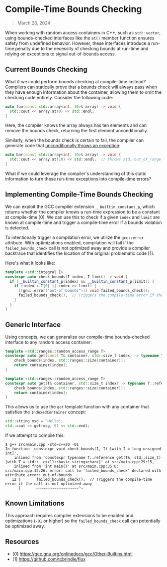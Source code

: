 # Compile-Time Bounds Checking

> March 26, 2024

When working with random access containers in C++, such as `std::vector`, using bounds-checked interfaces like the `at()` member function ensures safety from undefined behavior. However, these interfaces introduce a run-time penalty due to the necessity of checking bounds at run-time and relying on exceptions to signal out-of-bounds access.

## Current Bounds Checking

What if we could perform bounds checking at compile-time instead? Compilers can statically prove that a bounds check will always pass when they have enough information about the container, allowing them to omit the checking code entirely. Consider the following code:

```cpp
auto foo(const std::array<int, 10>& array) -> void {
  std::cout << array.at(0) << std::endl;
}
```

Here, the compiler knows the array always has ten elements and can remove the bounds check, returning the first element unconditionally.

Similarly, when the bounds check is certain to fail, the compiler can generate code that [unconditionally throws an exception](https://godbolt.org/z/94K457E7x):

```cpp
auto bar(const std::array<int, 10>& array) -> void {
  std::cout << array.at(10) << std::endl;  // throws std::out_of_range
}
```

What if we could leverage the compiler's understanding of this static information to turn these run-time exceptions into compile-time errors?

## Implementing Compile-Time Bounds Checking

We can exploit the GCC compiler extension `__builtin_constant_p`, which returns whether the compiler knows a run-time expression to be a constant at compile-time [0]. We can use this to check if a given `index` and `limit` are known at compile-time and trigger a compile-time error if a bounds violation is detected.

To intentionally trigger a compilation error, we utilize the `gcc::error` attribute. With optimizations enabled, compilation will fail if the `failed_bounds_check` call is not optimized away and provide a compiler backtrace that identifies the location of the original problematic code [1].

Here's what it looks like:

```cpp
template <std::integral I>
constexpr auto check_bounds(I index, I limit) -> void {
  if (__builtin_constant_p(index) && __builtin_constant_p(limit)) {
    if (index < I{0} || index >= limit) {
      [[gnu::error("out-of-bounds")]] void failed_bounds_check();
      failed_bounds_check();  // Triggers the compile-time error if the call is not optimized away
    }
  }
}
```

## Generic Interface

Using concepts, we can generalize our compile-time bounds-checked interface to any random access container:

```cpp
template <std::ranges::random_access_range T>
constexpr auto get(const T& container, std::size_t index) -> typename T::const_reference {
    check_bounds(index, std::ranges::size(container));
    return container[index];
}

template <std::ranges::random_access_range T>
constexpr auto get(T& container, std::size_t index) -> typename T::reference {
    check_bounds(index, std::ranges::size(container));
    return container[index];
}
```

This allows us to use the `get` template function with any container that satisfies the `IndexedContainer` concept:

```cpp
std::string msg = "Hello";
std::cout << get(msg, 9) << std::endl;
```

If we attempt to compile this:
```
$ g++ src/main.cpp -std=c++20 -O1
In function 'constexpr void check_bounds(I, I) [with I = long unsigned int]',
    inlined from 'constexpr typename T::reference get(T&, std::size_t) [with T = std::__cxx11::basic_string<char>]' at src/main.cpp:29:15,
    inlined from 'int main()' at src/main.cpp:35:6:
src/main.cpp:12:26: error: call to 'failed_bounds_check' declared with attribute error: out-of-bounds
   12 |       failed_bounds_check();  // Triggers the compile-time error if the call is not optimized away
      |       ~~~~~~~~~~~~~~~~~~~^~
```

## Known Limitations

This approach requires compiler extensions to be enabled and optimizations (`-O1` or higher) so the `failed_bounds_check` call can potentially be optimized away.

## Resources

- [0] <https://gcc.gnu.org/onlinedocs/gcc/Other-Builtins.html>
- [1] <https://github.com/tcbrindle/flux>
